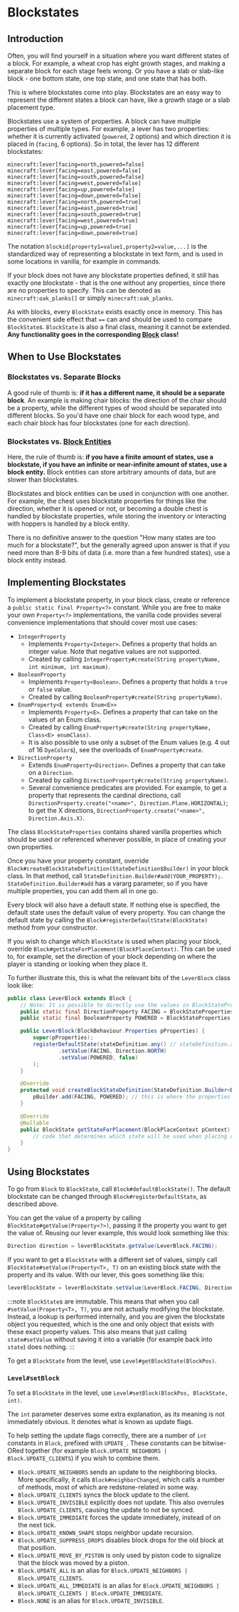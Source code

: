 Blockstates
===========

Introduction
------------

Often, you will find yourself in a situation where you want different states of a block. For example, a wheat crop has eight growth stages, and making a separate block for each stage feels wrong. Or you have a slab or slab-like block - one bottom state, one top state, and one state that has both.

This is where blockstates come into play. Blockstates are an easy way to represent the different states a block can have, like a growth stage or a slab placement type.

Blockstates use a system of properties. A block can have multiple properties of multiple types. For example, a lever has two properties: whether it is currently activated (`powered`, 2 options) and which direction it is placed in (`facing`, 6 options). So in total, the lever has 12 different blockstates:

```
minecraft:lever[facing=north,powered=false]
minecraft:lever[facing=east,powered=false]
minecraft:lever[facing=south,powered=false]
minecraft:lever[facing=west,powered=false]
minecraft:lever[facing=up,powered=false]
minecraft:lever[facing=down,powered=false]
minecraft:lever[facing=north,powered=true]
minecraft:lever[facing=east,powered=true]
minecraft:lever[facing=south,powered=true]
minecraft:lever[facing=west,powered=true]
minecraft:lever[facing=up,powered=true]
minecraft:lever[facing=down,powered=true]
```

The notation `blockid[property1=value1,property2=value,...]` is the standardized way of representing a blockstate in text form, and is used in some locations in vanilla, for example in commands.

If your block does not have any blockstate properties defined, it still has exactly one blockstate - that is the one without any properties, since there are no properties to specify. This can be denoted as `minecraft:oak_planks[]` or simply `minecraft:oak_planks`.

As with blocks, every `BlockState` exists exactly once in memory. This has the convenient side effect that `==` can and should be used to compare `BlockState`s. `BlockState` is also a final class, meaning it cannot be extended. **Any functionality goes in the corresponding [Block][block] class!**

When to Use Blockstates
-----------------------

### Blockstates vs. Separate Blocks

A good rule of thumb is: **if it has a different name, it should be a separate block**.  An example is making chair blocks: the direction of the chair should be a property, while the different types of wood should be separated into different blocks. So you'd have one chair block for each wood type, and each chair block has four blockstates (one for each direction).

### Blockstates vs. [Block Entities][blockentity]

Here, the rule of thumb is: **if you have a finite amount of states, use a blockstate, if you have an infinite or near-infinite amount of states, use a block entity.** Block entities can store arbitrary amounts of data, but are slower than blockstates.

Blockstates and block entities can be used in conjunction with one another. For example, the chest uses blockstate properties for things like the direction, whether it is opened or not, or becoming a double chest is handled by blockstate properties, while storing the inventory or interacting with hoppers is handled by a block entity.

There is no definitive answer to the question "How many states are too much for a blockstate?", but the generally agreed upon answer is that if you need more than 8-9 bits of data (i.e. more than a few hundred states), use a block entity instead.

Implementing Blockstates
------------------------

To implement a blockstate property, in your block class, create or reference a `public static final Property<?>` constant. While you are free to make your own `Property<?>` implementations, the vanilla code provides several convenience implementations that should cover most use cases:

* `IntegerProperty`
    * Implements `Property<Integer>`. Defines a property that holds an integer value. Note that negative values are not supported.
    * Created by calling `IntegerProperty#create(String propertyName, int minimum, int maximum)`.
* `BooleanProperty`
    * Implements `Property<Boolean>`. Defines a property that holds a `true` or `false` value.
    * Created by calling `BooleanProperty#create(String propertyName)`.
* `EnumProperty<E extends Enum<E>>`
    * Implements `Property<E>`. Defines a property that can take on the values of an Enum class.
    * Created by calling `EnumProperty#create(String propertyName, Class<E> enumClass)`.
    * It is also possible to use only a subset of the Enum values (e.g. 4 out of 16 `DyeColor`s), see the overloads of `EnumProperty#create`.
* `DirectionProperty`
    * Extends `EnumProperty<Direction>`. Defines a property that can take on a `Direction`.
    * Created by calling `DirectionProperty#create(String propertyName)`.
    * Several convenience predicates are provided. For example, to get a property that represents the cardinal directions, call `DirectionProperty.create("<name>", Direction.Plane.HORIZONTAL)`; to get the X directions, `DirectionProperty.create("<name>", Direction.Axis.X)`.

The class `BlockStateProperties` contains shared vanilla properties which should be used or referenced whenever possible, in place of creating your own properties.

Once you have your property constant, override `Block#createBlockStateDefinition(StateDefinition$Builder)` in your block class. In that method, call `StateDefinition.Builder#add(YOUR_PROPERTY);`. `StateDefinition.Builder#add` has a vararg parameter, so if you have multiple properties, you can add them all in one go.

Every block will also have a default state. If nothing else is specified, the default state uses the default value of every property. You can change the default state by calling the `Block#registerDefaultState(BlockState)` method from your constructor.

If you wish to change which `BlockState` is used when placing your block, override `Block#getStateForPlacement(BlockPlaceContext)`. This can be used to, for example, set the direction of your block depending on where the player is standing or looking when they place it.

To further illustrate this, this is what the relevant bits of the `LeverBlock` class look like:

```java
public class LeverBlock extends Block {
    // Note: It is possible to directly use the values in BlockStateProperties instead of referencing them here again. However, for the sake of simplicity and readability, it is recommended to add constants like this.
    public static final DirectionProperty FACING = BlockStateProperties.FACING;
    public static final BooleanProperty POWERED = BlockStateProperties.POWERED;

    public LeverBlock(BlockBehaviour.Properties pProperties) {
        super(pProperties);
        registerDefaultState(stateDefinition.any() // stateDefinition.any() returns a random BlockState from an internal set, we don't care because we're setting all values ourselves anyway
                .setValue(FACING, Direction.NORTH)
                .setValue(POWERED, false)
        );
    }

    @Override
    protected void createBlockStateDefinition(StateDefinition.Builder<Block, BlockState> pBuilder) {
        pBuilder.add(FACING, POWERED); // this is where the properties are actually added to the state
    }

    @Override
    @Nullable
    public BlockState getStateForPlacement(BlockPlaceContext pContext) {
        // code that determines which state will be used when placing down this block, depending on the BlockPlaceContext
    }
}
```

Using Blockstates
-----------------

To go from `Block` to `BlockState`, call `Block#defaultBlockState()`. The default blockstate can be changed through `Block#registerDefaultState`, as described above.

You can get the value of a property by calling `BlockState#getValue(Property<?>)`, passing it the property you want to get the value of. Reusing our lever example, this would look something like this:

```java
Direction direction = leverBlockState.getValue(LeverBlock.FACING);
```

If you want to get a `BlockState` with a different set of values, simply call `BlockState#setValue(Property<T>, T)` on an existing block state with the property and its value. With our lever, this goes something like this:

```java
leverBlockState = leverBlockState.setValue(LeverBlock.FACING, Direction.SOUTH);
```

:::note
`BlockState`s are immutable. This means that when you call `#setValue(Property<T>, T)`, you are not actually modifying the blockstate. Instead, a lookup is performed internally, and you are given the blockstate object you requested, which is the one and only object that exists with these exact property values. This also means that just calling `state#setValue` without saving it into a variable (for example back into `state`) does nothing.
:::

To get a `BlockState` from the level, use `Level#getBlockState(BlockPos)`.

### `Level#setBlock`

To set a `BlockState` in the level, use `Level#setBlock(BlockPos, BlockState, int)`.

The `int` parameter deserves some extra explanation, as its meaning is not immediately obvious. It denotes what is known as update flags.

To help setting the update flags correctly, there are a number of `int` constants in `Block`, prefixed with `UPDATE_`. These constants can be bitwise-ORed together (for example `Block.UPDATE_NEIGHBORS | Block.UPDATE_CLIENTS`) if you wish to combine them.

- `Block.UPDATE_NEIGHBORS` sends an update to the neighboring blocks. More specifically, it calls `Block#neighborChanged`, which calls a number of methods, most of which are redstone-related in some way.
- `Block.UPDATE_CLIENTS` syncs the block update to the client.
- `Block.UPDATE_INVISIBLE` explicitly does not update. This also overrules `Block.UPDATE_CLIENTS`, causing the update to not be synced.
- `Block.UPDATE_IMMEDIATE` forces the update immediately, instead of on the next tick.
- `Block.UPDATE_KNOWN_SHAPE` stops neighbor update recursion.
- `Block.UPDATE_SUPPRESS_DROPS` disables block drops for the old block at that position.
- `Block.UPDATE_MOVE_BY_PISTON` is only used by piston code to signalize that the block was moved by a piston.
- `Block.UPDATE_ALL` is an alias for `Block.UPDATE_NEIGHBORS | Block.UPDATE_CLIENTS`.
- `Block.UPDATE_ALL_IMMEDIATE` is an alias for `Block.UPDATE_NEIGHBORS | Block.UPDATE_CLIENTS | Block.UPDATE_IMMEDIATE`.
- `Block.NONE` is an alias for `Block.UPDATE_INVISIBLE`.

[block]: index.md
[blockentity]: ../blockentities/index.md
